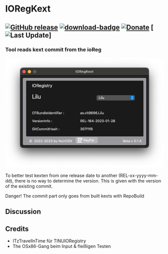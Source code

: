# IORegKext

[![GitHub release](https://img.shields.io/github/release/webfalter/IORegKext?include_prereleases=&sort=semver&color=blue)](https://github.com/webfalter/IORegKext/releases/)
[![download-badge](https://img.shields.io/github/downloads/webfalter/IORegKext/total.svg?style=flat-square "Download status")](https://github.com/webfalter/IORegKext/releases/latest "Download status")
[![Donate](https://img.shields.io/badge/-Buy%20me%20a%20coffee-orange.svg)](https://www.paypal.com/paypalme/webfalter)
[![Last Update](https://img.shields.io/badge/Last_Update_(yy/mm/dd):-23.01.29-blueviolet.svg)]
-----

### Tool reads kext commit from the ioReg

![](./img/info.png)

To better test kexten from one release date to another (REL-xx-yyyy-mm-dd), there is no way to determine the version.
This is given with the version of the existing commit.

Danger! 
The commit part only goes from built kexts with RepoBuild

## Discussion

## Credits
* ITzTravelInTime für TINUIORegistry
* The OSx86-Gang beim Input & fleißigen Testen
